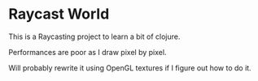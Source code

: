 # Raycast World

This is a Raycasting project to learn a bit of clojure.

Performances are poor as I draw pixel by pixel.

Will probably rewrite it using OpenGL textures if I figure out how to do it.

